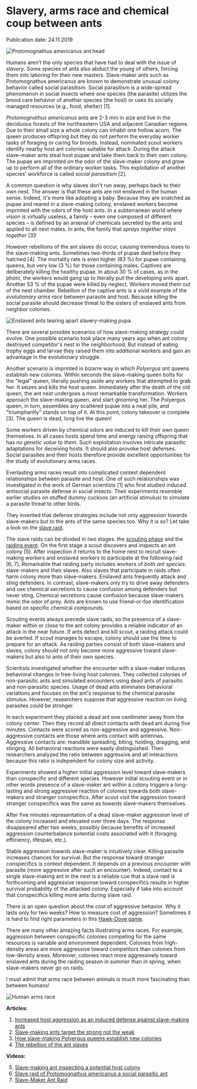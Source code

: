 <h1>Slavery, arms race and chemical coup between ants</h1>
<p>Publication date: 24.11.2019</p>

<img src="https://raw.githubusercontent.com/foobar167/articles/master/Various/data/2013.09.12_protomognathus_americanus_head.jpg" alt="Protomognathus americanus ant head" />

<p>Humans aren’t the only species that have had to deal with the issue of
<i>slavery</i>. Some species of ants also abduct the young of others,
forcing them into laboring for their new masters.
Slave-maker ants such as Protomognathus americanus are known to demonstrate
unusual colony behavior called social parasitism.
Social parasitism is a wide-spread phenomenon in social insects where
one species (the parasite) utilizes the brood care behavior of another species
(the host) or uses its socially managed resources
(e.g., food, shelter) [1].</p>

<p><i>Protomognathus americanus</i> ants are 2-3&nbsp;mm in size
and live in the deciduous forests of the northeastern USA and
adjacent Canadian regions.
Due to their small size a whole colony can inhabit one hollow acorn.
The queen produces offspring but they do not perform the everyday
worker tasks of foraging or caring for broods. Instead, nominated
scout workers identify nearby host ant colonies suitable for attack.
During the attack slave-maker ants steal host pupae and take them back
to their own colony. The pupae are imprinted on the odor of the
slave-maker colony and grow up to perform all of the ordinary worker tasks.
This exploitation of another species' workforce is called
<i>social parasitism</i> [2].</p>

<p>A common question is why slaves don't run away,
perhaps back to their own nest.
The answer is that these ants are not enslaved in the human sense.
Indeed, it's more like adopting a baby. Because they are snatched as pupae
and reared in a slave-making colony, enslaved workers become imprinted
with the odors of the host ants.
In a subterranean world where vision is virtually useless,
a family – even one composed of different species – is defined by
an arsenal of chemicals secreted by the ants and applied to all nest mates.
In ants, the family that <i>sprays together stays together</i> [3]!</p>

<p>However rebellions of the ant slaves do occur,
causing tremendous loses to the slave-making ants.
Sometimes two-thirds of pupae died before they hatched [4].
The mortality rate is even higher (83&nbsp;%) for pupae containing queens,
but very low (3&nbsp;%) for those containing males.
Captives are deliberately killing the healthy pupae.
In about 30&nbsp;% of cases, as in the photo,
the workers would gang up to literally pull the developing ants apart.
Another 53&nbsp;% of the pupae were killed by neglect.
Workers moved them out of the nest chamber.
Rebellion of the captive ants is a vivid example of the
<i>evolutionary arms race</i> between parasite and host.
Because killing the social parasite should decrease threat to the sisters
of enslaved ants from neighbor colonies.</p>

<img src="https://raw.githubusercontent.com/foobar167/articles/master/Various/data/2013.09.12_enslaved_ants_tearing_apart_slavery-making_pupa.jpg" alt="Enslaved ants tearing apart slavery-making pupa" />

<p>There are several possible scenarios of
how slave-making strategy could evolve.
One possible scenario took place many years ago when ant colony destroyed
competitor's nest in the neighborhood. But instead of
eating trophy eggs and larvae they raised them into additional workers
and gain an advantage in the evolutionary struggle.</p>

<p>Another scenario is imprinted in bizarre way in which
<i>Polyergus ant</i> queens establish new colonies.
Within seconds the slave-making queen bolts for the "legal" queen,
literally pushing aside any workers that attempted to grab her.
It seizes and kills the host queen.
Immediately after the death of the old queen,
the ant nest undergoes a most remarkable transformation.
Workers approach the slave-making queen, and start grooming her.
The Polyergus queen, in turn, assembles any scattered pupae into a neat pile,
and "triumphantly" stands on top of it.
At this point, colony takeover is complete [3].
The queen is dead, long live the queen!</p>

<p>Some workers driven by chemical odors are induced
to kill their own queen themselves. In all cases hosts spend time and energy
raising offspring that has <i>no genetic value to them</i>.
Such exploitation involves intricate parasitic adaptations for deceiving hosts.
It should also provoke host defenses.
Social parasites and their hosts therefore provide excellent opportunities
for the study of evolutionary arms races.</p>

<p>Everlasting arms races result into
complicated context dependent relationships between parasite and host.
One of such relationships was investigated in the work of German scientists [1]
who first studied induced antisocial parasite defense in social insects.
Their experiments resemble earlier studies on stuffed dummy cuckoos
(an artificial stimulus) to simulate a parasite threat to other birds.</p>

<p>They invented that defense strategies include not only aggression
towards slave-makers but to the ants of the same species too.
Why it is so? Let take a look on the
<a href="http://youtu.be/p2cGHlueZzU" target="_blank">slave raid</a>.</p>

<p>The slave raids can be divided in two stages:
the <a href="http://youtu.be/5zOIriWKMZ8" target="_blank">scouting phase</a>
and the <a href="http://youtu.be/YdzEpd657RU" target="_blank">raiding event</a>.
On the first stage a scout discovers and inspects an ant colony [5].
After inspection it returns to the home nest to recruit slave-making workers
and enslaved workers to participate at the following raid [6,&nbsp;7].
Remarkable that raiding party includes workers of <i>both ant species</i>:
slave-makers and their slaves.
Also slaves that participate in raids often harm colony more than slave-makers.
Enslaved ants frequently attack and sting defenders.
In contrast, slave-makers only try to drive away defenders
and use chemical secretions to cause confusion among defenders but never sting.
Chemical secretions cause confusion because slave-makers mimic the odor of prey.
Ants are known to use friend-or-foe identification
based on specific chemical compounds.</p>

<p>Scouting events always precede slave raids,
so the presence of a slave-maker within or close to the ant colony
provides a reliable indicator of an attack in the near future.
If ants detect and kill scout, a raiding attack could be averted.
If scout manages to escape, colony should use the time to prepare for an attack.
As raiding parties consist of both slave-makers and slaves,
colony should not only become more aggressive toward slave-makers
but also to ants of their own species.</p>

<p>Scientists investigated whether the encounter with a slave-maker
induces behavioral changes in free-living host colonies.
They collected colonies of non-parasitic ants and simulated encounters
using dead ants of parasitic and non-parasitic species.
Usage of dead ants eliminates behavioral variations and focuses
on the ant's response to the chemical parasite stimulus.
However, researchers suppose that aggressive reaction on living parasites
could be stronger.</p>

<p>In each experiment they placed a dead ant one centimeter away
from the colony center. Then they record all direct contacts with dead ant
during five minutes. Contacts were scored as non-aggressive and aggressive.
Non-aggressive contacts are those where ants contact with antennas.
Aggressive contacts are: mandible spreading, biting, holding, dragging,
and stinging. All behavioral reactions were easily distinguished.
Then researchers analyzed the ratio between aggressive and all interactions
because this ratio is independent for colony size and activity.</p>

<p>Experiments showed a higher initial aggression level toward slave-makers
than conspecific and different species. However initial scouting event
or in other words presence of a slave-maker ant within a colony triggers
a long-lasting and strong aggressive reaction of colonies towards
both slave-makers and stranger conspecifics. After scout visit
the aggression toward stranger conspecifics was the same as towards
slave-makers themselves.</p>

<p>After five minutes representation of a dead slave-maker
aggression level of the colony increased and elevated over three days.
The response disappeared after two weeks, possibly because benefits
of increased aggression counterbalance potential costs associated with it
(foraging efficiency, lifespan, etc.).</p>

<p>Stable aggression towards slave-maker is intuitively clear.
Killing parasite increases chances for survival.
But the response toward stranger conspecifics is context dependent.
It depends on a previous encounter with parasite
(more aggressive after such an encounter).
Indeed, contact to a single slave-making ant in the nest is a reliable cue
that a slave raid is forthcoming and aggressive response toward conspecifics
results in higher survival probability of the attacked colony.
Especially if take into account that
conspecifics killing more ants during slave raid.</p>

<p>There is an open question about the cost of aggressive behavior.
Why it lasts only for two weeks? How to measure cost of aggression?
Sometimes it is hard to find right parameters in this
<a href="https://en.wikipedia.org/wiki/Chicken_(game)#Hawk–dove" target="_blank">
Hawk-Dove game</a>.</p>

<p>There are many other amazing facts illustrating arms races.
For example, aggression between conspecific colonies competing
for the same resources is variable and environment dependent.
Colonies from high-density areas are more aggressive toward competitors
than colonies from low-density areas. Moreover, colonies react
more aggressively toward enslaved ants during the raiding season in summer
than in spring, when slave-makers never go on raids.</p>

<p>I must admit that arms race between animals is much more fascinating
than between humans!</p>

<img src="https://raw.githubusercontent.com/foobar167/articles/master/Various/data/2013.09.12_arms_race_1961.gif" alt="Human arms race" />

<b>Articles:</b>
<ol start="1">
   <li><a href="http://beheco.oxfordjournals.org/content/22/2/255.full.pdf" target="_blank">
       Increased host aggression as an induced defense against slave-making ants</a></li>
   <li><a href="http://news.bbc.co.uk/earth/hi/earth_news/newsid_9160000/9160744.stm" target="_blank">
       Slave-making ants target the strong not the weak</a></li>
   <li><a href="http://www.animalbehaviorcourse.com/biology-of-slave-making.html" target="_blank">
       How slave-making Polyergus queens establish new colonies</a></li>
   <li><a href="http://scienceblogs.com/notrocketscience/2009/04/01/the-rebellion-of-the-ant-slaves" target="_blank">
       The rebellion of the ant slaves</a></li>
</ol>

<b>Videos:</b>
<ol start="5">
   <li><a href="http://youtu.be/5zOIriWKMZ8" target="_blank">
       Slave-making ant inspecting a potential host colony</a></li>
   <li><a href="http://youtu.be/YdzEpd657RU" target="_blank">
       Slave raid of Protomognathus americanus a social parasitic ant</a></li>
   <li><a href="http://youtu.be/p2cGHlueZzU" target="_blank">
       Slave-Maker Ant Raid</a></li>
</ol>
